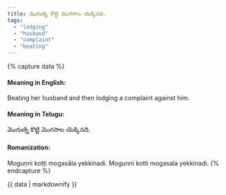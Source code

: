 ```yaml
---
title: మొగుణ్ని కొట్టి మొగసాల యెక్కినది.
tags:
  - "lodging"
  - "husband"
  - "complaint"
  - "beating"
---
```


{% capture data %}
#### Meaning in English:
Beating her husband and then lodging a complaint against him.

#### Meaning in Telugu:
మొగుణ్ని కొట్టి మొగసాల యెక్కినది.

#### Romanization:
Moguṇni koṭṭi mogasāla yekkinadi.
Mogunni kotti mogasala yekkinadi.
{% endcapture %}

{{ data | markdownify }}

